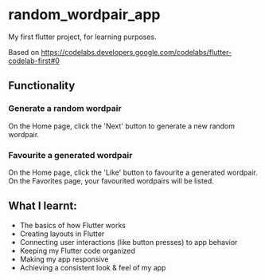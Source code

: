 # random_wordpair_app

My first flutter project, for learning purposes.

Based on https://codelabs.developers.google.com/codelabs/flutter-codelab-first#0

## Functionality

### Generate a random wordpair

On the Home page, click the 'Next' button to generate a new random wordpair.

### Favourite a generated wordpair

On the Home page, click the 'Like' button to favourite a generated wordpair.
On the Favorites page, your favourited wordpairs will be listed.

## What I learnt:
- The basics of how Flutter works
- Creating layouts in Flutter
- Connecting user interactions (like button presses) to app behavior
- Keeping my Flutter code organized
- Making my app responsive
- Achieving a consistent look & feel of my app